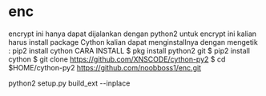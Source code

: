 # enc
encrypt ini hanya dapat dijalankan dengan python2 untuk encrypt ini kalian harus install package Cython  kalian dapat menginstallnya dengan mengetik : pip2 install cython  CARA INSTALL $ pkg install python2 git $ pip2 install cython $ git clone https://github.com/XNSCODE/cython-py2 $ cd $HOME/cython-py2
https://github.com/noobboss1/enc.git

python2 setup.py build_ext --inplace
